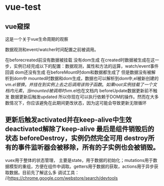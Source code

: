 # vue-test
vue窥探
----------------------------------------
这是一个关于vue生命周期的观察

数据观测和event/watcher时间配置之前被调用。

在beforecreated前没有数据被挂载
没有dom生成
在created时数据被生成在这一步，实例已经完成以下的配置：数据观测，属性和方法的运算，watch/event事件回调
dom还没有生成
在beforeMount时dom和数据都生成了
但是数据没有被解析到dom中
mounted时数据和dom生成，数据也可以解析到dom中,el被新创建的vm.$el替换，并挂在到实例上去之后调用该钩子函数。如果root实例挂载了一个文档内元素，当mounted被调用时vm.$el也在文档内
beforeUpdate数据更新前不触发
数据更新后触发updated
所以你现在可以执行依赖于DOM的操作。然而在大多数情况下，你应该避免在此期间更改状态，因为这可能会导致更新无限循环

更新后触发activated并在keep-alive中生效
deactivated解除了keep-alive
最后是组件销毁后的状态
beforeDestroy，实例仍然完全可用
destroy所有的事件监听器会被移除，所有的子实例也会被销毁。
-------------------------------------------
vuex用于整体的状态管理，
主要是state，用于数据的初始化；mutations用于数据模型的重组，方便在组件中调取。getters用于数据的获取，actions用于异步获取数据。目前先了解这么多
调试工具：
//https://chrome.google.com/webstore/search/devtools

